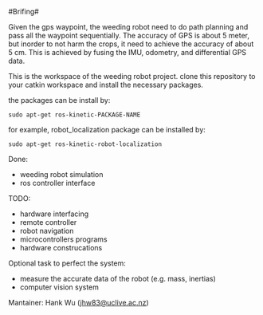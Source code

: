 #Brifing#

Given the gps waypoint, the weeding robot need to do path planning and pass all the waypoint sequentially. The accuracy of GPS is about 5 meter, but inorder to not harm the crops, it need to achieve the accuracy of about 5 cm.
This is achieved by fusing the IMU, odometry, and differential GPS data.



This is the workspace of the weeding robot project.
clone this repository to your catkin workspace and install the necessary packages.

the packages can be install by:

    sudo apt-get ros-kinetic-PACKAGE-NAME

for example, robot_localization package can be installed by:

    sudo apt-get ros-kinetic-robot-localization


Done:

- weeding robot simulation
- ros controller interface


TODO:

- hardware interfacing
- remote controller
- robot navigation
- microcontrollers programs
- hardware construcations


Optional task to perfect the system:

- measure the accurate data of the robot (e.g. mass, inertias)
- computer vision system


Mantainer: Hank Wu (jhw83@uclive.ac.nz)